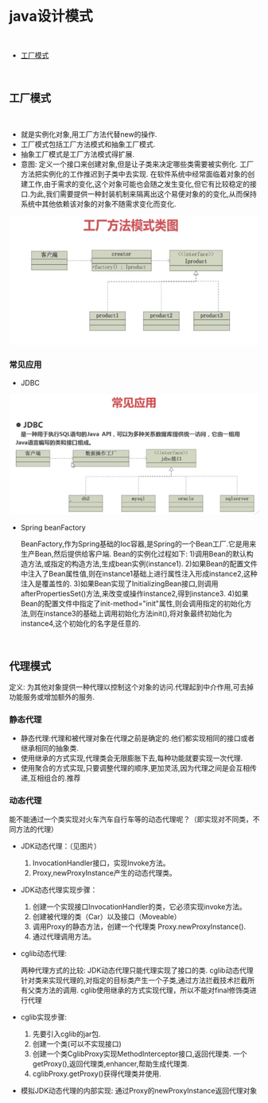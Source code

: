 
# java设计模式

<br>

* [工厂模式](#工厂模式)




<br>


<h2 id="工厂模式">工厂模式</h2>

<br>

   * 就是实例化对象,用工厂方法代替new的操作.
   * 工厂模式包括工厂方法模式和抽象工厂模式.
   * 抽象工厂模式是工厂方法模式得扩展.
   * 意图:
   	定义一个接口来创建对象,但是让子类来决定哪些类需要被实例化.
   	工厂方法把实例化的工作推迟到子类中去实现.
   	在软件系统中经常面临着对象的创建工作,由于需求的变化,这个对象可能也会随之发生变化,但它有比较稳定的接口.为此,我们需要提供一种封装机制来隔离出这个易便对象的的变化,从而保持系统中其他依赖该对象的对象不随需求变化而变化.
    
   ![工厂模式类图](https://raw.githubusercontent.com/guoguo-tju/DesignPattern/master/src/main/resources/picture/%E5%B7%A5%E5%8E%82%E6%A8%A1%E5%BC%8F%E7%B1%BB%E5%9B%BE.png?t=1 "工厂模式类图")
	
   <h3 id="常见应用">常见应用</h3>
   
   * JDBC
   
   ![工厂模式在JDBC的实现](https://raw.githubusercontent.com/guoguo-tju/DesignPattern/master/src/main/resources/picture/%E5%B7%A5%E5%8E%82%E6%A8%A1%E5%BC%8F%E5%9C%A8JDBC%E7%9A%84%E5%AE%9E%E7%8E%B0.png?t=1 "工厂模式在JDBC的实现")
   * Spring beanFactory 
   
      BeanFactory,作为Spring基础的Ioc容器,是Spring的一个Bean工厂.它是用来生产Bean,然后提供给客户端.
           Bean的实例化过程如下:
           1)调用Bean的默认构造方法,或指定的构造方法,生成bean实例(instance1).
           2)如果Bean的配置文件中注入了Bean属性值,则在instance1基础上进行属性注入形成instance2,这种注入是覆盖性的.
           3)如果Bean实现了InitializingBean接口,则调用afterPropertiesSet()方法,来改变或操作instance2,得到instance3.
           4)如果Bean的配置文件中指定了init-method="init"属性,则会调用指定的初始化方法,则在instance3的基础上调用初始化方法init(),将对象最终初始化为instance4,这个初始化的名字是任意的.
        

<br>


<h2 id="代理模式">代理模式</h2>
   定义: 为其他对象提供一种代理以控制这个对象的访问.代理起到中介作用,可去掉功能服务或增加额外的服务.
<h3 id="静态代理">静态代理</h3>

* 静态代理:代理和被代理对象在代理之前是确定的.他们都实现相同的接口或者继承相同的抽象类.
* 使用继承的方式实现,代理类会无限膨胀下去,每种功能就要实现一次代理.
* 使用聚合的方式实现,只要调整代理的顺序,更加灵活,因为代理之间是会互相传递,互相组合的.推荐   

<h3 id="动态代理">动态代理</h3>
    能不能通过一个类实现对火车汽车自行车等的动态代理呢？（即实现对不同类，不同方法的代理）
    
* JDK动态代理：（见图片）

	1. InvocationHandler接口，实现Invoke方法。
	2. Proxy,newProxyInstance产生的动态代理类。
	
* JDK动态代理实现步骤：
	1. 创建一个实现接口InvocationHandler的类，它必须实现invoke方法。
	2. 创建被代理的类（Car）以及接口（Moveable）
	3. 调用Proxy的静态方法，创建一个代理类
	  Proxy.newProxyInstance().
	4. 通过代理调用方法。

* cglib动态代理:

	两种代理方式的比较:
	JDK动态代理只能代理实现了接口的类.
	cglib动态代理针对类来实现代理的,对指定的目标类产生一个子类,通过方法拦截技术拦截所有父类方法的调用.
	cglib使用继承的方式实现代理，所以不能对final修饰类进行代理

* cglib实现步骤:
	1. 先要引入cglib的jar包.
	2. 创建一个类(可以不实现接口)
	3. 创建一个类CglibProxy实现MethodInterceptor接口,返回代理类.
	    一个getProxy(),返回代理类,enhancer,帮助生成代理类.
	4. cglibProxy.getProxy()获得代理类并使用.
	
* 模拟JDK动态代理的内部实现:
    通过Proxy的newProxyInstance返回代理对象

	
	